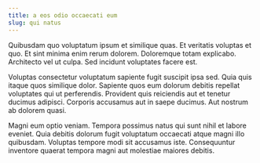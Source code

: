 ```yaml
---
title: a eos odio occaecati eum
slug: qui natus
---
```


Quibusdam quo voluptatum ipsum et similique quas. Et veritatis voluptas et quo. Et sint minima enim rerum dolorem. Doloremque totam explicabo. Architecto vel ut culpa. Sed incidunt voluptates facere est.

Voluptas consectetur voluptatum sapiente fugit suscipit ipsa sed. Quia quis itaque quos similique dolor. Sapiente quos eum dolorum debitis repellat voluptates qui ut perferendis. Provident quis reiciendis aut et tenetur ducimus adipisci. Corporis accusamus aut in saepe ducimus. Aut nostrum ab dolorem quasi.

Magni eum optio veniam. Tempora possimus natus qui sunt nihil et labore eveniet. Quia debitis dolorum fugit voluptatum occaecati atque magni illo quibusdam. Voluptas tempore modi sit accusamus iste. Consequuntur inventore quaerat tempora magni aut molestiae maiores debitis.
